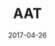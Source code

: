 ---
layout: site
title: "AAT"
date: 2017-04-26
categories: [community]
version: 4.2.3
major: 4
minor: 2
patch: 3
slug: aat
link: https://www.aat.org.uk/
permalink: /sites/:slug
---